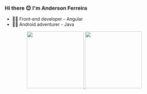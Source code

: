 ### Hi there 😊 I'm Anderson Ferreira

- 🐱‍🏍 Front-end developer - Angular
- 🐱‍🏍 Android adventurer - Java

<div align="center">
  <a href="https://github.com/andmennos">
  <img height="180em" src="https://github-readme-stats.vercel.app/api?username=andmennos&show_icons=true&theme=dracula&include_all_commits=true&count_private=true"/>
  <img height="180em" src="https://github-readme-stats.vercel.app/api/top-langs/?username=andmennos&layout=compact&langs_count=7&theme=dracula"/>
</div>
